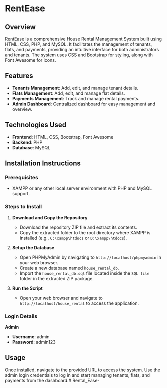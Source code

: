 # RentEase

## Overview
RentEase is a comprehensive House Rental Management System built using HTML, CSS, PHP, and MySQL. It facilitates the management of tenants, flats, and payments, providing an intuitive interface for both administrators and tenants. The system uses CSS and Bootstrap for styling, along with Font Awesome for icons.

## Features
- **Tenants Management**: Add, edit, and manage tenant details.
- **Flats Management**: Add, edit, and manage flat details.
- **Payments Management**: Track and manage rental payments.
- **Admin Dashboard**: Centralized dashboard for easy management and overview.

## Technologies Used
- **Frontend**: HTML, CSS, Bootstrap, Font Awesome
- **Backend**: PHP
- **Database**: MySQL

## Installation Instructions

### Prerequisites
- XAMPP or any other local server environment with PHP and MySQL support.

### Steps to Install
1. **Download and Copy the Repository**
   - Download the repository ZIP file and extract its contents.
   - Copy the extracted folder to the root directory where XAMPP is installed (e.g., `C:\xampp\htdocs` or `D:\xampp\htdocs`).

2. **Setup the Database**
   - Open PHPMyAdmin by navigating to `http://localhost/phpmyadmin` in your web browser.
   - Create a new database named `house_rental_db`.
   - Import the `house_rental_db.sql` file located inside the `SQL file` folder in the extracted ZIP package.

3. **Run the Script**
   - Open your web browser and navigate to `http://localhost/house_rental` to access the application.

### Login Details
**Admin**
- **Username**: admin
- **Password**: admin123

## Usage
Once installed, navigate to the provided URL to access the system. Use the admin login credentials to log in and start managing tenants, flats, and payments from the dashboard.#   R e n t a l _ E a s e -  
 